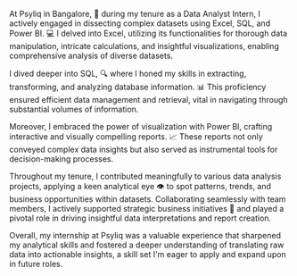 At Psyliq in Bangalore, 🚀 during my tenure as a Data Analyst Intern, I actively engaged in dissecting complex datasets using Excel, SQL, and Power BI. 💻 I delved into Excel, utilizing its functionalities for thorough data manipulation, intricate calculations, and insightful visualizations, enabling comprehensive analysis of diverse datasets.

I dived deeper into SQL, 🔍 where I honed my skills in extracting, transforming, and analyzing database information. 📊 This proficiency ensured efficient data management and retrieval, vital in navigating through substantial volumes of information.

Moreover, I embraced the power of visualization with Power BI, crafting interactive and visually compelling reports. 📈 These reports not only conveyed complex data insights but also served as instrumental tools for decision-making processes.

Throughout my tenure, I contributed meaningfully to various data analysis projects, applying a keen analytical eye 👁️ to spot patterns, trends, and business opportunities within datasets. Collaborating seamlessly with team members, I actively supported strategic business initiatives 🎯 and played a pivotal role in driving insightful data interpretations and report creation.

Overall, my internship at Psyliq was a valuable experience that sharpened my analytical skills and fostered a deeper understanding of translating raw data into actionable insights, a skill set I'm eager to apply and expand upon in future roles.
